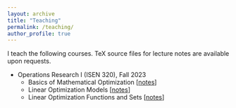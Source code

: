 ```yaml
---
layout: archive
title: "Teaching"
permalink: /teaching/
author_profile: true
---
```


I teach the following courses.
TeX source files for lecture notes are available upon requests.

* Operations Research I (ISEN 320), Fall 2023
    * Basics of Mathematical Optimization [[notes](../files/Teaching/2023Fall_ISEN320/notes_basics.pdf)]
    * Linear Optimization Models [[notes](../files/Teaching/2023Fall_ISEN320/notes_LO_models.pdf)]
    * Linear Optimization Functions and Sets [[notes](../files/Teaching/2023Fall_ISEN320/notes_LO_sets.pdf)]
